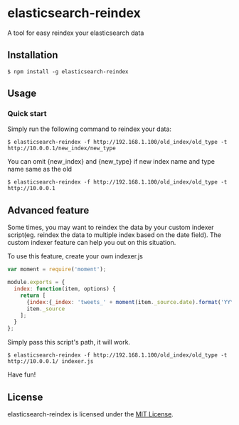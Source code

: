 elasticsearch-reindex
=====================

A tool for easy reindex your elasticsearch data

Installation
-----------

```
$ npm install -g elasticsearch-reindex
```

Usage
-------

### Quick start
Simply run the following command to reindex your data:
```
$ elasticsearch-reindex -f http://192.168.1.100/old_index/old_type -t http://10.0.0.1/new_index/new_type
```

You can omit {new_index} and {new_type} if new index name and type name same as the old
```
$ elasticsearch-reindex -f http://192.168.1.100/old_index/old_type -t http://10.0.0.1
```

Advanced feature
----------------

Some times, you may want to reindex the data by your custom indexer script(eg. reindex the data to multiple index based on the date field). The custom indexer feature can help you out on this situation.

To use this feature, create your own indexer.js
```js
var moment = require('moment');

module.exports = {
  index: function(item, options) {
    return [
      {index:{_index: 'tweets_' + moment(item._source.date).format('YYYYMM'), _type:options.type || item._type, _id: item._id}},
      item._source
    ];
  }
};
```

Simply pass this script's path, it will work.
```
$ elasticsearch-reindex -f http://192.168.1.100/old_index/old_type -t http://10.0.0.1/ indexer.js
```

Have fun!

## License

elasticsearch-reindex is licensed under the [MIT License](http://opensource.org/licenses/MIT).
